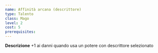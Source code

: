 ```yaml
---
name: Affinità arcana (descrittore)
type: Talento
class: Mago
level: 2
cost: 5
prerequisites: 
---
```


**Descrizione**
+1 ai danni quando usa un potere con descrittore selezionato